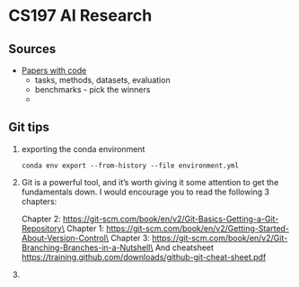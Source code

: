 # CS197 AI Research

## Sources

* [Papers with code](https://paperswithcode.com)
    * tasks, methods, datasets, evaluation
    * benchmarks - pick the winners
    * 

## Git tips
1. exporting the conda environment
    ```
    conda env export --from-history --file environment.yml
    ```
2. Git is a powerful tool, and it’s worth giving it some attention to get the fundamentals down. I would encourage you to read the following 3 chapters:

    Chapter 2: https://git-scm.com/book/en/v2/Git-Basics-Getting-a-Git-Repository\
    Chapter 1: https://git-scm.com/book/en/v2/Getting-Started-About-Version-Control\
    Chapter 3: https://git-scm.com/book/en/v2/Git-Branching-Branches-in-a-Nutshell\
    And cheatsheet https://training.github.com/downloads/github-git-cheat-sheet.pdf
3. 